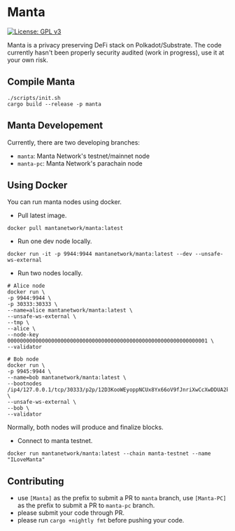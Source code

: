 # Manta
[![License: GPL v3](https://img.shields.io/badge/License-GPLv3-blue.svg)](https://www.gnu.org/licenses/gpl-3.0)

Manta is a privacy preserving DeFi stack on Polkadot/Substrate. The code currently hasn't been properly security audited (work in progress), use it at your own risk. 

## Compile Manta
```
./scripts/init.sh
cargo build --release -p manta
```

## Manta Developement
Currently, there are two developing branches:
* `manta`: Manta Network's testnet/mainnet node
* `manta-pc`: Manta Network's parachain node

## Using Docker
You can run manta nodes using docker.

* Pull latest image.
```
docker pull mantanetwork/manta:latest
```

* Run one dev node locally.
```
docker run -it -p 9944:9944 mantanetwork/manta:latest --dev --unsafe-ws-external
```

* Run two nodes locally.
```
# Alice node
docker run \
-p 9944:9944 \
-p 30333:30333 \
--name=alice mantanetwork/manta:latest \
--unsafe-ws-external \
--tmp \
--alice \
--node-key 0000000000000000000000000000000000000000000000000000000000000001 \
--validator

# Bob node
docker run \
-p 9945:9944 \
--name=bob mantanetwork/manta:latest \
--bootnodes /ip4/127.0.0.1/tcp/30333/p2p/12D3KooWEyoppNCUx8Yx66oV9fJnriXwCcXwDDUA2kj6vnc6iDEp \
--unsafe-ws-external \
--bob \
--validator
```
Normally, both nodes will produce and finalize blocks.

* Connect to manta testnet.
```
docker run mantanetwork/manta:latest --chain manta-testnet --name "ILoveManta"
```

## Contributing
* use `[Manta]` as the prefix to submit a PR to `manta` branch, use `[Manta-PC]` as the prefix to submit a PR to `manta-pc` branch.
* please submit your code through PR.
* please run `cargo +nightly fmt` before pushing your code.
